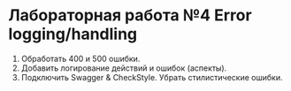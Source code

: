 # Лабораторная работа №4 Error logging/handling
 
 	
 1. Обработать 400 и 500 ошибки.
 2. Добавить логирование действий и ошибок (аспекты).
 3. Подключить Swagger & CheckStyle. Убрать стилистические ошибки.
